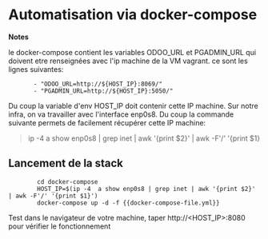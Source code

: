 # Automatisation via docker-compose 

**Notes**

le docker-compose contient les variables ODOO_URL et PGADMIN_URL qui doivent etre renseignées avec l'ip machine de la VM vagrant. ce sont les lignes suivantes:
```shell
       - "ODOO_URL=http://${HOST_IP}:8069/"
       - "PGADMIN_URL=http://${HOST_IP}:5050/"
```
Du coup la variable d'env HOST_IP doit contenir cette IP machine. Sur notre infra, on va travailler avec l'interface enp0s8. Du coup la commande suivante permets de facilement récupérer cette IP machine:
> ip -4  a show enp0s8 | grep inet | awk '{print $2}' | awk -F'/' '{print $1}

## Lancement de la stack 
```shell
        cd docker-compose
        HOST_IP=$(ip -4  a show enp0s8 | grep inet | awk '{print $2}' | awk -F'/' '{print $1}')   
        docker-compose up -d -f {{docker-compose-file.yml}}
```
Test dans le navigateur de votre machine, taper http://<HOST_IP>:8080 pour vérifier le fonctionnement
